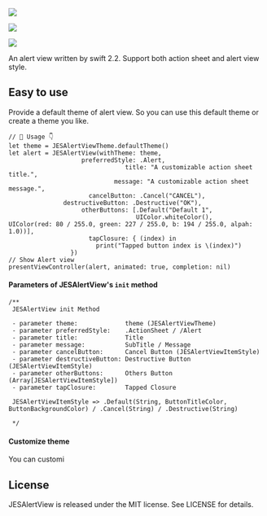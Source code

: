 <p align="center">

<!--<a href="https://github.com/Carthage/Carthage/"><img src="https://img.shields.io/badge/Carthage-compatible-4BC51D.svg?style=flat"></a>-->

<a href="http://cocoadocs.org/docsets/JESAlertView"><img src="https://img.shields.io/badge/pod-v0.0.1--beta-blue.svg"></a>

<a href="https://raw.githubusercontent.com/ShiWeiCN/JESAlertView/master/LICENSE"><img src="https://img.shields.io/badge/license-MIT-000000.svg"></a>

<a href="http://cocoadocs.org/docsets/Kingfisher"><img src="https://img.shields.io/badge/platform-ios 8.0+-lightgrey.svg"></a>

</p>

An alert view written by swift 2.2. Support both action sheet and alert view style.

## Easy to use

Provide a default theme of alert view. So you can use this default theme or create a theme you like.

	// 🌟 Usage 👇
	let theme = JESAlertViewTheme.defaultTheme()
	let alert = JESAlertView(withTheme: theme, 
						preferredStyle: .Alert, 
									title: "A customizable action sheet title.", 
								 message: "A customizable action sheet message.", 
						  cancelButton: .Cancel("CANCEL"),
				   destructiveButton: .Destructive("OK"), 
				        otherButtons: [.Default("Default 1",
				                       UIColor.whiteColor(),
	UIColor(red: 80 / 255.0, green: 227 / 255.0, b: 194 / 255.0, alpah: 1.0))], 
				          tapClosure: { (index) in
				          	print("Tapped button index is \(index)")
                     })
	// Show Alert view
	presentViewController(alert, animated: true, completion: nil)
	
#### Parameters of JESAlertView's `init` method

	/**
     JESAlertView init Method
     
     - parameter theme:             theme (JESAlertViewTheme)
     - parameter preferredStyle:    .ActionSheet / /Alert
     - parameter title:             Title
     - parameter message:           SubTitle / Message
     - parameter cancelButton:      Cancel Button (JESAlertViewItemStyle)
     - parameter destructiveButton: Destructive Button (JESAlertViewItemStyle)
     - parameter otherButtons:      Others Button (Array[JESAlertViewItemStyle])
     - parameter tapClosure:        Tapped Closure
     
     JESAlertViewItemStyle => .Default(String, ButtonTitleColor, ButtonBackgroundColor) / .Cancel(String) / .Destructive(String)
     
     */
#### Customize theme

You can customi

## License

JESAlertView is released under the MIT license. See LICENSE for details.

